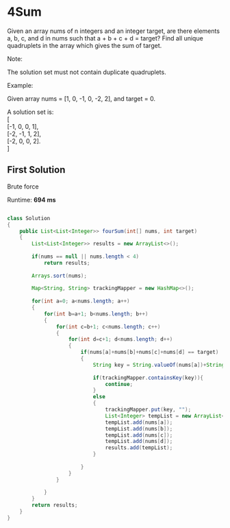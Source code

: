 # 4Sum

Given an array nums of n integers and an integer target, are there elements a, b, c, and d in nums such that a + b + c + d = target? 
Find all unique quadruplets in the array which gives the sum of target.

Note:

The solution set must not contain duplicate quadruplets.

Example:

Given array nums = [1, 0, -1, 0, -2, 2], and target = 0.  
  
A solution set is:  
[  
  [-1,  0, 0, 1],  
  [-2, -1, 1, 2],  
  [-2,  0, 0, 2].   
]

## First Solution

Brute force

Runtime: **694 ms**

```java

class Solution 
{
    public List<List<Integer>> fourSum(int[] nums, int target) 
    {
        List<List<Integer>> results = new ArrayList<>();
        
        if(nums == null || nums.length < 4)
            return results;
        
        Arrays.sort(nums);
        
        Map<String, String> trackingMapper = new HashMap<>();
        
        for(int a=0; a<nums.length; a++)
        {
            for(int b=a+1; b<nums.length; b++)
            {
                for(int c=b+1; c<nums.length; c++)
                {
                    for(int d=c+1; d<nums.length; d++)
                    {
                        if(nums[a]+nums[b]+nums[c]+nums[d] == target)
                        {
                            String key = String.valueOf(nums[a])+String.valueOf(nums[b])+   String.valueOf(nums[c])+String.valueOf(nums[d]);
                            
                            if(trackingMapper.containsKey(key)){
                                continue;
                            }
                            else
                            {
                                trackingMapper.put(key, "");
                                List<Integer> tempList = new ArrayList<>();
                                tempList.add(nums[a]);
                                tempList.add(nums[b]);
                                tempList.add(nums[c]);
                                tempList.add(nums[d]);
                                results.add(tempList);    
                            }
                            
                        }
                    }
                }
                    
            }
        }
        return results;
    }
}

```

